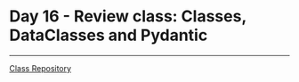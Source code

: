 # Day 16 - Review class: Classes, DataClasses and Pydantic

-----------------------
[Class Repository](https://github.com/lvgalvao/data-engineering-roadmap/tree/main/bootcamp/aula16)